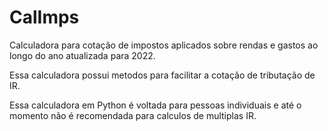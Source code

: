 # CalImps
Calculadora para cotação de impostos aplicados sobre rendas e gastos ao longo do ano 
atualizada para 2022.

Essa calculadora possui metodos para facilitar a cotação de tributação de IR.

Essa calculadora em Python é voltada para pessoas individuais e até o momento não é recomendada para 
calculos de multiplas IR.
